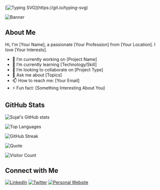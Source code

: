 <!-- Header with Typing Animation -->
[![Typing SVG](https://readme-typing-svg.herokuapp.com?font=Fira+Code&size=24&pause=1000&color=F70000&width=435&lines=Hello+there!+I'm+%5BYour+Name%5D;Welcome+to+my+GitHub+profile!)](https://git.io/typing-svg)

<!-- Animated GIF or Banner -->
![Banner](https://your-image-url.com/banner.gif)

<!-- About Me Section -->
## About Me

Hi, I'm [Your Name], a passionate [Your Profession] from [Your Location]. I love [Your Interests].

- 🔭 I’m currently working on [Project Name]
- 🌱 I’m currently learning [Technology/Skill]
- 👯 I’m looking to collaborate on [Project Type]
- 💬 Ask me about [Topics]
- 📫 How to reach me: [Your Email]
- ⚡ Fun fact: [Something Interesting About You]

<!-- GitHub Stats -->
## GitHub Stats

![Sujal's GitHub stats](https://github-readme-stats.vercel.app/api?username=your-username&show_icons=true&theme=radical)

<!-- Top Languages -->
![Top Languages](https://github-readme-stats.vercel.app/api/top-langs/?username=your-username&layout=compact&theme=radical)

<!-- Streak Stats -->
![GitHub Streak](https://github-readme-streak-stats.herokuapp.com/?user=your-username&theme=radical)

<!-- Dynamic Quotes -->
![Quote](https://github-readme-quotes.herokuapp.com/quote?theme=radical&animation=default&layout=default&font=default)

<!-- Visitor Count -->
![Visitor Count](https://visitor-badge.glitch.me/badge?page_id=your-username.your-username)

<!-- Social Media Links -->
## Connect with Me

[![LinkedIn](https://img.shields.io/badge/LinkedIn-YourName-blue?style=flat-square&logo=linkedin)](https://www.linkedin.com/in/your-linkedin)
[![Twitter](https://img.shields.io/badge/Twitter-@YourHandle-blue?style=flat-square&logo=twitter)](https://twitter.com/your-handle)
[![Personal Website](https://img.shields.io/badge/Website-YourSite-blue?style=flat-square&logo=google-chrome)](https://yourwebsite.com)
